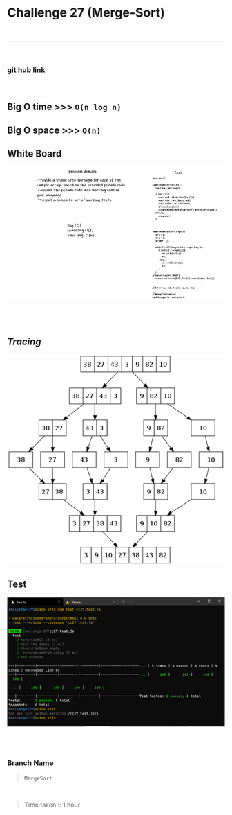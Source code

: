 # Challenge 27 (Merge-Sort)

<!-- ![Sort](https://blog.hubspot.com/hubfs/how-to-sort-in-excel.jpg) -->

<br>
<hr>
<br>

### [git hub link](https://github.com/Laith-Hayajneh/401-data-structures-and-algorithms)

<br>

<!-- ## whitbord -->

<!-- ![whitbord]() -->

<!-- ![pseudocode]() -->

## **Big O time** >>> `O(n log n)`

## **Big O space** >>> `O(n)`
## White Board
![whiteboard](./cc27w.png)

<br>
<br>


## **_Tracing_**

![tracing](./cc27u.png)

## Test

![test](./cc27.png)



<br>
<br>

### Branch Name

> `MergeSort`

<br>

> Time taken :: 1 hour